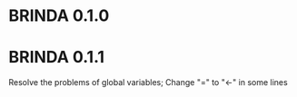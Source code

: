 # BRINDA 0.1.0

# BRINDA 0.1.1
Resolve the problems of global variables;
Change "=" to "<-" in some lines

